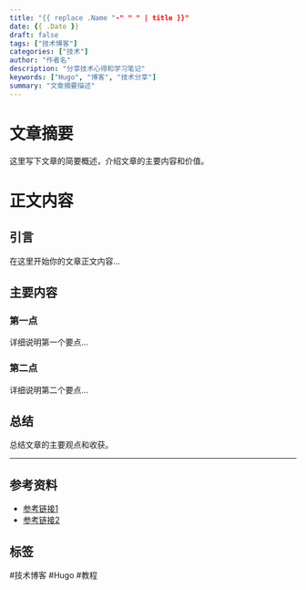 ```yaml
---
title: "{{ replace .Name "-" " " | title }}"
date: {{ .Date }}
draft: false
tags: ["技术博客"]
categories: ["技术"]
author: "作者名"
description: "分享技术心得和学习笔记"
keywords: ["Hugo", "博客", "技术分享"]
summary: "文章摘要描述"
---
```


# 文章摘要

这里写下文章的简要概述，介绍文章的主要内容和价值。

<!--more-->

# 正文内容

## 引言

在这里开始你的文章正文内容...

## 主要内容

### 第一点

详细说明第一个要点...

### 第二点

详细说明第二个要点...

## 总结

总结文章的主要观点和收获。

---

## 参考资料

- [参考链接1](https://example.com)
- [参考链接2](https://example.com)

## 标签

#技术博客 #Hugo #教程